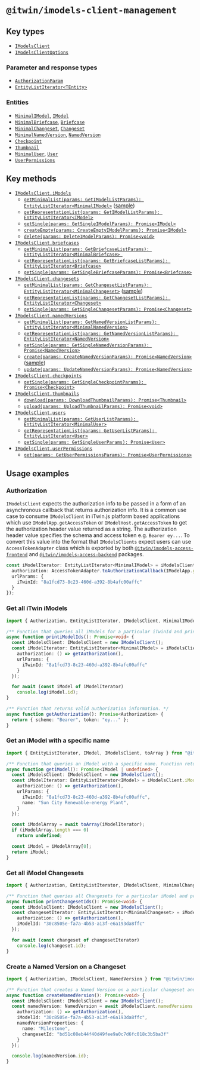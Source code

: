 # `@itwin/imodels-client-management`

## Key types
- [`IModelsClient`](../clients/imodels-client-management/src/IModelsClient.ts#L28)
- [`IModelsClientOptions`](../clients/imodels-client-management/src/IModelsClient.ts#L14)

### Parameter and response types
- [`AuthorizationParam`](../clients/imodels-client-management/src/base/public/CommonInterfaces.ts#L38)
- [`EntityListIterator<TEntity>`](../clients/imodels-client-management/src/base/public/iterators/EntityListIterator.ts#L11)

### Entities
- [`MinimalIModel`](../clients/imodels-client-management/src/base/public/apiEntities/IModelInterfaces.ts#L39), [`IModel`](../clients/imodels-client-management/src/base/public/apiEntities/IModelInterfaces.ts#L47)
- [`MinimalBriefcase`](../clients/imodels-client-management/src/base/public/apiEntities/BriefcaseInterfaces.ts#L10), [`Briefcase`](../clients/imodels-client-management/src/base/public/apiEntities/BriefcaseInterfaces.ts#L23)
- [`MinimalChangeset`](../clients/imodels-client-management/src/base/public/apiEntities/ChangesetInterfaces.ts#L47), [`Changeset`](../clients/imodels-client-management/src/base/public/apiEntities/ChangesetInterfaces.ts#L106)
- [`MinimalNamedVersion`](../clients/imodels-client-management/src/base/public/apiEntities/NamedVersionInterfaces.ts#L19), [`NamedVersion`](../clients/imodels-client-management/src/base/public/apiEntities/NamedVersionInterfaces.ts#L45)
- [`Checkpoint`](../clients/imodels-client-management/src/base/public/apiEntities/CheckpointInterfaces.ts#L38)
- [`Thumbnail`](../clients/imodels-client-management/src/base/public/apiEntities/ThumbnailInterfaces.ts#L16)
- [`MinimalUser`](../clients/imodels-client-management/src/base/public/apiEntities/UserInterfaces.ts#L14), [`User`](../clients/imodels-client-management/src/base/public/apiEntities/UserInterfaces.ts#L24)
- [`UserPermissions`](../clients/imodels-client-management/src/base/public/apiEntities/UserPermissionInterfaces.ts#L33)

## Key methods
- [`IModelsClient.iModels`](../clients/imodels-client-management/src/IModelsClient.ts#L45)
  - [`getMinimalList(params: GetIModelListParams): EntityListIterator<MinimalIModel>`](../clients/imodels-client-management/src/operations/imodel/IModelOperations.ts#L19) ([sample](#get-all-iTwin-imodels))
  - [`getRepresentationList(params: GetIModelListParams): EntityListIterator<IModel>`](../clients/imodels-client-management/src/operations/imodel/IModelOperations.ts#L35)
  - [`getSingle(params: GetSingleIModelParams): Promise<IModel>`](../clients/imodels-client-management/src/operations/imodel/IModelOperations.ts#L50)
  - [`createEmpty(params: CreateEmptyIModelParams): Promise<IModel>`](../clients/imodels-client-management/src/operations/imodel/IModelOperations.ts#L64)
  - [`delete(params: DeleteIModelParams): Promise<void>`](../clients/imodels-client-management/src/operations/imodel/IModelOperations.ts#L118)
- [`IModelsClient.briefcases`](../clients/imodels-client-management/src/IModelsClient.ts#L50)
  - [`getMinimalList(params: GetBriefcaseListParams): EntityListIterator<MinimalBriefcase> `](../clients/imodels-client-management/src/operations/briefcase/BriefcaseOperations.ts#L30)
  - [`getRepresentationList(params: GetBriefcaseListParams): EntityListIterator<Briefcase>`](../clients/imodels-client-management/src/operations/briefcase/BriefcaseOperations.ts#L47)
  - [`getSingle(params: GetSingleBriefcaseParams): Promise<Briefcase>`](../clients/imodels-client-management/src/operations/briefcase/BriefcaseOperations.ts#L69)
- [`IModelsClient.changesets`](../clients/imodels-client-management/src/IModelsClient.ts#L55)
  - [`getMinimalList(params: GetChangesetListParams): EntityListIterator<MinimalChangeset>`](../clients/imodels-client-management/src/operations/changeset/ChangesetOperations.ts#L30) ([sample](#get-all-imodel-changesets))
  - [`getRepresentationList(params: GetChangesetListParams): EntityListIterator<Changeset>`](../clients/imodels-client-management/src/operations/changeset/ChangesetOperations.ts#L54)
  - [`getSingle(params: GetSingleChangesetParams): Promise<Changeset>`](../clients/imodels-client-management/src/operations/changeset/ChangesetOperations.ts#L76)
- [`IModelsClient.namedVersions`](../clients/imodels-client-management/src/IModelsClient.ts#L60)
  - [`getMinimalList(params: GetNamedVersionListParams): EntityListIterator<MinimalNamedVersion>`](../clients/imodels-client-management/src/operations/named-version/NamedVersionOperations.ts#L30)
  - [`getRepresentationList(params: GetNamedVersionListParams): EntityListIterator<NamedVersion>`](../clients/imodels-client-management/src/operations/named-version/NamedVersionOperations.ts#L48)
  - [`getSingle(params: GetSingleNamedVersionParams): Promise<NamedVersion>`](../clients/imodels-client-management/src/operations/named-version/NamedVersionOperations.ts#L70)
  - [`create(params: CreateNamedVersionParams): Promise<NamedVersion>`](../clients/imodels-client-management/src/operations/named-version/NamedVersionOperations.ts#L86) ([sample](#create-a-named-version-on-a-changeset))
  - [`update(params: UpdateNamedVersionParams): Promise<NamedVersion>`](../clients/imodels-client-management/src/operations/named-version/NamedVersionOperations.ts#L104)
- [`IModelsClient.checkpoints`](../clients/imodels-client-management/src/IModelsClient.ts#L64)
  - [`getSingle(params: GetSingleCheckpointParams): Promise<Checkpoint>`](../clients/imodels-client-management/src/operations/checkpoint/CheckpointOperations.ts#L21)
- [`IModelsClient.thumbnails`](../clients/imodels-client-management/src/IModelsClient.ts#L70)
  - [`download(params: DownloadThumbnailParams): Promise<Thumbnail>`](../clients/imodels-client-management/src/operations/thumbnail/ThumbnailOperations.ts#L27)
  - [`upload(params: UploadThumbnailParams): Promise<void>`](../clients/imodels-client-management/src/operations/thumbnail/ThumbnailOperations.ts#L55)
- [`IModelsClient.users`](../clients/imodels-client-management/src/IModelsClient.ts#L75)
  - [`getMinimalList(params: GetUserListParams): EntityListIterator<MinimalUser>`](../clients/imodels-client-management/src/operations/user/UserOperations.ts#L19)
  - [`getRepresentationList(params: GetUserListParams): EntityListIterator<User>`](../clients/imodels-client-management/src/operations/user/UserOperations.ts#L36)
  - [`getSingle(params: GetSingleUserParams): Promise<User>`](../clients/imodels-client-management/src/operations/user/UserOperations.ts#L52)
- [`IModelsClient.userPermissions`](../clients/imodels-client-management/src/IModelsClient.ts#L80)
  - [`get(params: GetUserPermissionsParams): Promise<UserPermissions>`](../clients/imodels-client-management/src/operations/user-permission/UserPermissionOperations.ts#L22)

## Usage examples

### Authorization

`IModelsClient` expects the authorization info to be passed in a form of an asynchronous callback that returns authorization info. It is a common use case to consume `IModelsClient` in iTwin.js platform based applications which use `IModelApp.getAccessToken` or `IModelHost.getAccessToken` to get the authorization header value returned as a string. The authorization header value specifies the schema and access token e.g. `Bearer ey...`. To convert this value into the format that `IModelsClients` expect users can use `AccessTokenAdapter` class which is exported by both [`@itwin/imodels-access-frontend`](../itwin-platform-access/imodels-access-frontend/src/interface-adapters/AccessTokenAdapter.ts) and [`@itwin/imodels-access-backend`](../itwin-platform-access/imodels-access-backend/src/interface-adapters/AccessTokenAdapter.ts) packages.
```typescript
const iModelIterator: EntityListIterator<MinimalIModel> = iModelsClient.iModels.getMinimalList({
  authorization: AccessTokenAdapter.toAuthorizationCallback(IModelApp.getAccessToken),
  urlParams: {
    iTwinId: "8a1fcd73-8c23-460d-a392-8b4afc00affc"
  }
});
```

### Get all iTwin iModels
```typescript
import { Authorization, EntityListIterator, IModelsClient, MinimalIModel } from "@itwin/imodels-client-management";

/** Function that queries all iModels for a particular iTwinId and prints their ids to the console. */
async function printiModelIds(): Promise<void> {
  const iModelsClient: IModelsClient = new IModelsClient();
  const iModelIterator: EntityListIterator<MinimalIModel> = iModelsClient.iModels.getMinimalList({
    authorization: () => getAuthorization(),
    urlParams: {
      iTwinId: "8a1fcd73-8c23-460d-a392-8b4afc00affc"
    }
  });

  for await (const iModel of iModelIterator)
    console.log(iModel.id);
}

/** Function that returns valid authorization information. */
async function getAuthorization(): Promise<Authorization> {
  return { scheme: "Bearer", token: "ey..." };
}
```

### Get an iModel with a specific name
```typescript
import { EntityListIterator, IModel, IModelsClient, toArray } from "@itwin/imodels-client-management";

/** Function that queries an iModel with a specific name. Function returns `undefined` if such iModel does not exist. */
async function getiModel(): Promise<IModel | undefined> {
  const iModelsClient: IModelsClient = new IModelsClient();
  const iModelIterator: EntityListIterator<IModel> = iModelsClient.iModels.getRepresentationList({
    authorization: () => getAuthorization(),
    urlParams: {
      iTwinId: "8a1fcd73-8c23-460d-a392-8b4afc00affc",
      name: "Sun City Renewable-energy Plant",
    }
  });

  const iModelArray = await toArray(iModelIterator);
  if (iModelArray.length === 0)
    return undefined;

  const iModel = iModelArray[0];
  return iModel;
}
```

### Get all iModel Changesets
```typescript
import { Authorization, EntityListIterator, IModelsClient, MinimalChangeset } from "@itwin/imodels-client-management";

/** Function that queries all Changesets for a particular iModel and prints their ids to the console. */
async function printChangesetIds(): Promise<void> {
  const iModelsClient: IModelsClient = new IModelsClient();
  const changesetIterator: EntityListIterator<MinimalChangeset> = iModelsClient.changesets.getMinimalList({
    authorization: () => getAuthorization(),
    iModelId: "30c8505e-fa7a-4b53-a13f-e6a193da8ffc"
  });

  for await (const changeset of changesetIterator)
    console.log(changeset.id);
}
```

### Create a Named Version on a Changeset
```typescript
import { Authorization, IModelsClient, NamedVersion } from "@itwin/imodels-client-management";

/** Function that creates a Named Version on a particular changeset and prints its id to the console. */
async function createNamedVersion(): Promise<void> {
  const iModelsClient: IModelsClient = new IModelsClient();
  const namedVersion: NamedVersion = await iModelsClient.namedVersions.create({
    authorization: () => getAuthorization(),
    iModelId: "30c8505e-fa7a-4b53-a13f-e6a193da8ffc",
    namedVersionProperties: {
      name: "Milestone",
      changesetId: "bd51c08eb44f40d49fee9a0c7d6fc018c3b5ba3f"
    }
  });

  console.log(namedVersion.id);
}
```

